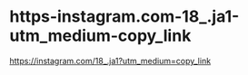 # https-instagram.com-18_.ja1-utm_medium-copy_link
https://instagram.com/18_.ja1?utm_medium=copy_link
